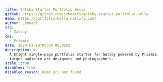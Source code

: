 ```yaml
---
title: Gatsby Starter Portfolio Bella
github: https://github.com/LekoArts/gatsby-starter-portfolio-bella
demo: https://portfolio-bella.netlify.com/
author: Lennart
ssg:
  - Gatsby
cms:
  - Prismic
date: 2020-03-18T00:00:00.000Z
description: >-
  A bright single-page portfolio starter for Gatsby powered by Prismic.io. The
  target audience are designers and photographers.
stale: true
disabled: true
disabled_reason: demo url not found
---
```

